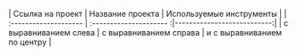 | Ссылка на проект    |  Название проекта           |  Используемые инструменты |
| :-------------------- | :--------------------- :|---------------------------:|
| с выравниванием слева | с выравниванием справа | и с выравниванием по центру |
